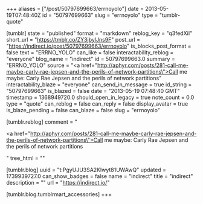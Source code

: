 +++
aliases = ["/post/50797699663/errnoyolo"]
date = 2013-05-19T07:48:40Z
id = "50797699663"
slug = "errnoyolo"
type = "tumblr-quote"

[tumblr]
state = "published"
format = "markdown"
reblog_key = "q3fedXiI"
short_url = "https://tmblr.co/ZY3jbylJns9F"
post_url = "https://indirect.io/post/50797699663/errnoyolo"
is_blocks_post_format = false
text = "ERRNO_YOLO"
can_like = false
interactability_reblog = "everyone"
blog_name = "indirect"
id = 50797699663.0
summary = "ERRNO_YOLO"
source = "<a href=\"http://aphyr.com/posts/281-call-me-maybe-carly-rae-jepsen-and-the-perils-of-network-partitions\">Call me maybe: Carly Rae Jepsen and the perils of network partitions</a>"
interactability_blaze = "everyone"
can_send_in_message = true
id_string = "50797699663"
is_blazed = false
date = "2013-05-19 07:48:40 GMT"
timestamp = 1368949720.0
should_open_in_legacy = true
note_count = 0.0
type = "quote"
can_reblog = false
can_reply = false
display_avatar = true
is_blaze_pending = false
can_blaze = false
slug = "errnoyolo"

[tumblr.reblog]
comment = "<p><a href=\"http://aphyr.com/posts/281-call-me-maybe-carly-rae-jepsen-and-the-perils-of-network-partitions\">Call me maybe: Carly Rae Jepsen and the perils of network partitions</a></p>"
tree_html = ""

[tumblr.blog]
uuid = "t:PgyUJU3SA2Klwyt81UWAwQ"
updated = 1739939727.0
can_show_badges = false
name = "indirect"
title = "indirect"
description = ""
url = "https://indirect.io/"

[tumblr.blog.tumblrmart_accessories]
+++
